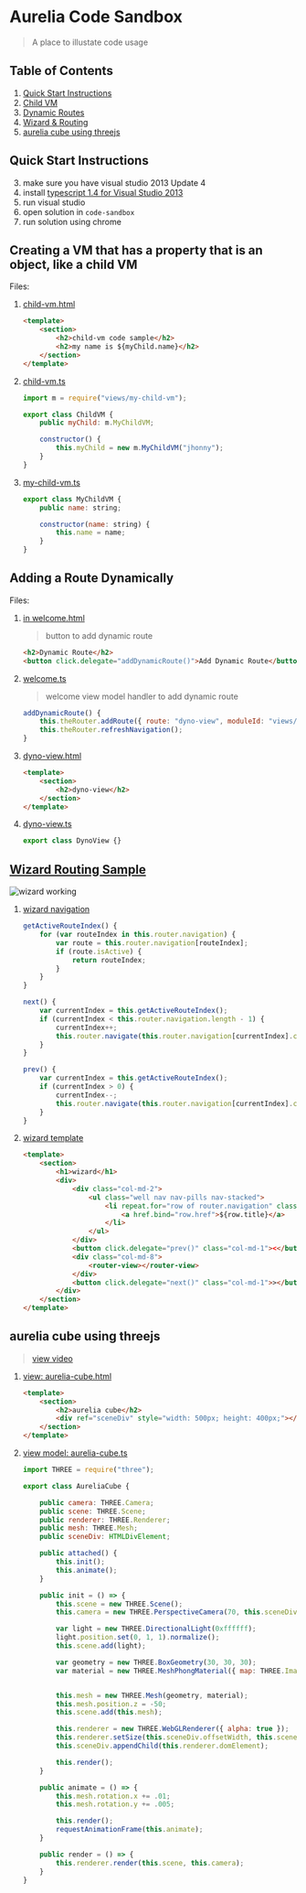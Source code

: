 # Aurelia Code Sandbox

> A place to illustate code usage

## Table of Contents

1. [Quick Start Instructions](https://github.com/cmichaelgraham/aurelia-typescript/tree/master/code-sandbox#quick-start-instructions)
1. [Child VM](https://github.com/cmichaelgraham/aurelia-typescript/tree/master/code-sandbox#creating-a-vm-that-has-a-property-that-is-an-object-like-a-child-vm)
2. [Dynamic Routes](https://github.com/cmichaelgraham/aurelia-typescript/tree/master/code-sandbox#adding-a-route-dynamically)
3. [Wizard & Routing](https://github.com/cmichaelgraham/aurelia-typescript/blob/master/code-sandbox/README.md#wizard-routing-sample)
4. [aurelia cube using threejs](https://github.com/cmichaelgraham/aurelia-typescript/blob/master/code-sandbox/README.md#aurelia-cube-using-threejs)

## Quick Start Instructions

3. make sure you have visual studio 2013 Update 4
4. install [typescript 1.4 for Visual Studio 2013](https://visualstudiogallery.msdn.microsoft.com/2d42d8dc-e085-45eb-a30b-3f7d50d55304)
1. run visual studio
2. open solution in `code-sandbox`
3. run solution using chrome

## Creating a VM that has a property that is an object, like a child VM

Files:

1. [child-vm.html](https://github.com/cmichaelgraham/aurelia-typescript/blob/master/code-sandbox/code-sandbox/views/child-vm.html)

    ```html
    <template>
        <section>
            <h2>child-vm code sample</h2>
            <h2>my name is ${myChild.name}</h2>
        </section>
    </template>
    ```

2. [child-vm.ts](https://github.com/cmichaelgraham/aurelia-typescript/blob/master/code-sandbox/code-sandbox/views/child-vm.ts)

    ```javascript
    import m = require("views/my-child-vm");

    export class ChildVM {
        public myChild: m.MyChildVM;

        constructor() {
            this.myChild = new m.MyChildVM("jhonny");
        }
    }
    ```

3. [my-child-vm.ts](https://github.com/cmichaelgraham/aurelia-typescript/blob/master/code-sandbox/code-sandbox/views/my-child-vm.ts)

    ```javascript
    export class MyChildVM {
        public name: string;

        constructor(name: string) {
            this.name = name;
        }
    }
    ```

## Adding a Route Dynamically

Files:

1. [in welcome.html](https://github.com/cmichaelgraham/aurelia-typescript/blob/master/code-sandbox/code-sandbox/views/welcome.html#L20-L21)

    > button to add dynamic route
    
    ```html
    <h2>Dynamic Route</h2>
    <button click.delegate="addDynamicRoute()">Add Dynamic Route</button>
    ```

2. [welcome.ts](https://github.com/cmichaelgraham/aurelia-typescript/blob/master/code-sandbox/code-sandbox/views/welcome.ts#L22-L25)

    > welcome view model handler to add dynamic route
    
    ```javascript
    addDynamicRoute() {
        this.theRouter.addRoute({ route: "dyno-view", moduleId: "views/dyno-view", nav: true, title: "dyno-view" });
        this.theRouter.refreshNavigation();
    }
    ```

3. [dyno-view.html](https://github.com/cmichaelgraham/aurelia-typescript/blob/master/code-sandbox/code-sandbox/views/dyno-view.html)

    ```html
    <template>
        <section>
            <h2>dyno-view</h2>
        </section>
    </template>
    ```

4. [dyno-view.ts](https://github.com/cmichaelgraham/aurelia-typescript/blob/master/code-sandbox/code-sandbox/views/dyno-view.ts)

    ```javascript
    export class DynoView {} 
    ```

## [Wizard Routing Sample](https://github.com/cmichaelgraham/aurelia-typescript/tree/master/code-sandbox/code-sandbox/views/wiz)

![wizard working](https://cloud.githubusercontent.com/assets/10272832/6210087/55e374fa-b589-11e4-804f-e3b6f4f8683a.png)

1. [wizard navigation](https://github.com/cmichaelgraham/aurelia-typescript/blob/master/code-sandbox/code-sandbox/views/wiz/wizard.ts#L19-L43)

    ```javascript
    getActiveRouteIndex() {
        for (var routeIndex in this.router.navigation) {
            var route = this.router.navigation[routeIndex];
            if (route.isActive) {
                return routeIndex;
            }
        }
    }

    next() {
        var currentIndex = this.getActiveRouteIndex();
        if (currentIndex < this.router.navigation.length - 1) {
            currentIndex++;
            this.router.navigate(this.router.navigation[currentIndex].config.route, true);
        }
    }

    prev() {
        var currentIndex = this.getActiveRouteIndex();
        if (currentIndex > 0) {
            currentIndex--;
            this.router.navigate(this.router.navigation[currentIndex].config.route, true);
        }
    }
    ```
    
2. [wizard template](https://github.com/cmichaelgraham/aurelia-typescript/blob/master/code-sandbox/code-sandbox/views/wiz/wizard.html)

    ```html
    <template>
        <section>
            <h1>wizard</h1>
            <div>
                <div class="col-md-2">
                    <ul class="well nav nav-pills nav-stacked">
                        <li repeat.for="row of router.navigation" class="${row.isActive ? 'active' : ''}">
                            <a href.bind="row.href">${row.title}</a>
                        </li>
                    </ul>
                </div>
                <button click.delegate="prev()" class="col-md-1"><</button>
                <div class="col-md-8">
                    <router-view></router-view>
                </div>
                <button click.delegate="next()" class="col-md-1">></button>
            </div>
        </section>
    </template>
    ```

## aurelia cube using threejs

> [view video](https://www.youtube.com/watch?v=f-NVk6wTPy4&feature=youtu.be)

1. [view: aurelia-cube.html](https://github.com/cmichaelgraham/aurelia-typescript/blob/master/code-sandbox/code-sandbox/views/aurelia-cube.html)

    ```html
    <template>
        <section>
            <h2>aurelia cube</h2>
            <div ref="sceneDiv" style="width: 500px; height: 400px;"></div>
        </section>
    </template>
    ```

2. [view model: aurelia-cube.ts](https://github.com/cmichaelgraham/aurelia-typescript/blob/master/code-sandbox/code-sandbox/views/aurelia-cube.ts)

    ```javascript
    import THREE = require("three");

    export class AureliaCube {

        public camera: THREE.Camera;
        public scene: THREE.Scene;
        public renderer: THREE.Renderer;
        public mesh: THREE.Mesh;
        public sceneDiv: HTMLDivElement;

        public attached() {
            this.init();
            this.animate();
        }

        public init = () => {
            this.scene = new THREE.Scene();
            this.camera = new THREE.PerspectiveCamera(70, this.sceneDiv.offsetWidth / this.sceneDiv.offsetHeight, 1, 1000);

            var light = new THREE.DirectionalLight(0xffffff);
            light.position.set(0, 1, 1).normalize();
            this.scene.add(light);

            var geometry = new THREE.BoxGeometry(30, 30, 30);
            var material = new THREE.MeshPhongMaterial({ map: THREE.ImageUtils.loadTexture('/images/aurelia-logo.png') });


            this.mesh = new THREE.Mesh(geometry, material);
            this.mesh.position.z = -50;
            this.scene.add(this.mesh);

            this.renderer = new THREE.WebGLRenderer({ alpha: true });
            this.renderer.setSize(this.sceneDiv.offsetWidth, this.sceneDiv.offsetHeight);
            this.sceneDiv.appendChild(this.renderer.domElement);

            this.render();
        }

        public animate = () => {
            this.mesh.rotation.x += .01;
            this.mesh.rotation.y += .005;

            this.render();
            requestAnimationFrame(this.animate);
        }

        public render = () => {
            this.renderer.render(this.scene, this.camera);
        }
    }
    ```
